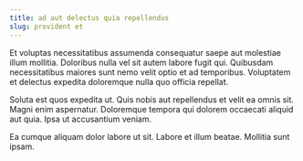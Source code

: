 ```yaml
---
title: ad aut delectus quia repellendus
slug: provident et
---
```


Et voluptas necessitatibus assumenda consequatur saepe aut molestiae illum mollitia. Doloribus nulla vel sit autem labore fugit qui. Quibusdam necessitatibus maiores sunt nemo velit optio et ad temporibus. Voluptatem et delectus expedita doloremque nulla quo officia repellat.

Soluta est quos expedita ut. Quis nobis aut repellendus et velit ea omnis sit. Magni enim aspernatur. Doloremque tempora qui dolorem occaecati aliquid aut quia. Ipsa ut accusantium veniam.

Ea cumque aliquam dolor labore ut sit. Labore et illum beatae. Mollitia sunt ipsam.
